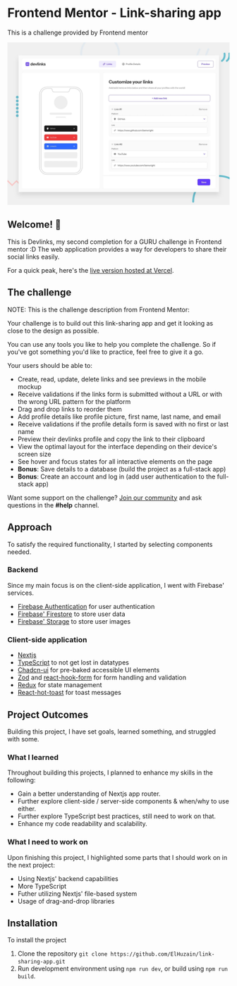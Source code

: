 # Frontend Mentor - Link-sharing app
This is a challenge provided by Frontend mentor

![Click here to preview challenge page](./preview.jpg)

## Welcome! 👋

This is Devlinks, my second completion for a GURU challenge in Frontend mentor :D
The web application provides a way for developers to share their social links easily.

For a quick peak, here's the [live version hosted at Vercel](https://elhuzain-devlinks.vercel.app).

## The challenge

NOTE: This is the challenge description from Frontend Mentor:

Your challenge is to build out this link-sharing app and get it looking as close to the design as possible.

You can use any tools you like to help you complete the challenge. So if you've got something you'd like to practice, feel free to give it a go.

Your users should be able to:

- Create, read, update, delete links and see previews in the mobile mockup
- Receive validations if the links form is submitted without a URL or with the wrong URL pattern for the platform
- Drag and drop links to reorder them
- Add profile details like profile picture, first name, last name, and email
- Receive validations if the profile details form is saved with no first or last name
- Preview their devlinks profile and copy the link to their clipboard
- View the optimal layout for the interface depending on their device's screen size
- See hover and focus states for all interactive elements on the page
- **Bonus**: Save details to a database (build the project as a full-stack app)
- **Bonus**: Create an account and log in (add user authentication to the full-stack app)

Want some support on the challenge? [Join our community](https://www.frontendmentor.io/community) and ask questions in the **#help** channel.

## Approach

To satisfy the required functionality, I started by selecting components needed.

### Backend

Since my main focus is on the client-side application, I went with Firebase' services.

- [Firebase Authentication](https://firebase.google.com/docs/auth) for user authentication
- [Firebase' Firestore](https://firebase.google.com/docs/firestore) to store user data
- [Firebase' Storage](https://firebase.google.com/docs/storage) to store user images

### Client-side application

- [Nextjs](https://nextjs.org/)
- [TypeScript](https://www.typescriptlang.org/) to not get lost in datatypes
- [Chadcn-ui](https://ui.shadcn.com/) for pre-baked accessible UI elements
- [Zod](https://zod.dev/) and [react-hook-form](https://react-hook-form.com/) for form handling and validation
- [Redux](https://redux.js.org/) for state management
- [React-hot-toast](https://react-hot-toast.com/) for toast messages

## Project Outcomes

Building this project, I have set goals, learned something, and struggled with some.

### What I learned

Throughout building this projects, I planned to enhance my skills in the following:

- Gain a better understanding of Nextjs app router.
- Further explore client-side / server-side components & when/why to use either.
- Further explore TypeScript best practices, still need to work on that.
- Enhance my code readability and scalability.

### What I need to work on

Upon finishing this project, I highlighted some parts that I should work on in the next project:

- Using Nextjs' backend capabilities
- More TypeScript
- Futher utilizing Nextjs' file-based system
- Usage of drag-and-drop libraries

## Installation

To install the project
1. Clone the repository `git clone https://github.com/ElHuzain/link-sharing-app.git`
2. Run development environment using `npm run dev`, or build using `npm run build`.


